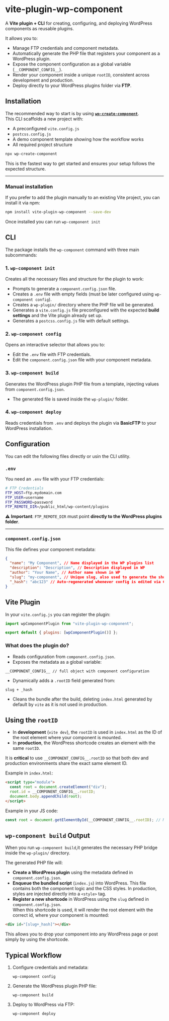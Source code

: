 # vite-plugin-wp-component

A **Vite plugin + CLI** for creating, configuring, and deploying WordPress components as reusable plugins.

It allows you to:

- Manage FTP credentials and component metadata.
- Automatically generate the PHP file that registers your component as a WordPress plugin.
- Expose the component configuration as a global variable (`__COMPONENT_CONFIG__`).
- Render your component inside a unique `rootID`, consistent across development and production.
- Deploy directly to your WordPress plugins folder via **FTP**.

## Installation

The recommended way to start is by using **[`wp-create-component`](https://www.npmjs.com/package/wp-create-component)**.  
This CLI scaffolds a new project with:

- A preconfigured `vite.config.js`
- `postcss.config.js`
- A demo component template showing how the workflow works
- All required project structure

```bash
npx wp-create-component
```

This is the fastest way to get started and ensures your setup follows the expected structure.

---

### Manual installation

If you prefer to add the plugin manually to an existing Vite project, you can install it via npm:

```bash
npm install vite-plugin-wp-component --save-dev
```

Once installed you can run `wp-component init`

## CLI

The package installs the `wp-component` command with three main subcommands:

### 1\. `wp-component init`

Creates all the necessary files and structure for the plugin to work:

- Prompts to generate a `component.config.json` file.
- Creates a `.env` file with empty fields (must be later configured using `wp-component config`).
- Creates a `wp-plugin/` directory where the PHP file will be generated.
- Generates a `vite.config.js` file preconfigured with the expected **build settings** and the Vite plugin already set up.
- Generates a `postcss.config.js` file with default settings.

### 2\. `wp-component config`

Opens an interactive selector that allows you to:

- Edit the `.env` file with FTP credentials.
- Edit the `component.config.json` file with your component metadata.

### 3\. `wp-component build`

Generates the WordPress plugin PHP file from a template, injecting values from `component.config.json`.

- The generated file is saved inside the `wp-plugin/` folder.

### 4\. `wp-component deploy`

Reads credentials from `.env` and deploys the plugin via **BasicFTP** to your WordPress installation.

## Configuration

You can edit the following files directly or usin the CLI utility.

### `.env`

You need an `.env` file with your FTP credentials:

```bash
# FTP Credentials
FTP_HOST=ftp.mydomain.com
FTP_USER=username
FTP_PASSWORD=password
FTP_REMOTE_DIR=/public_html/wp-content/plugins
```

⚠️ **Important**:
`FTP_REMOTE_DIR` must point **directly to the WordPress plugins folder**.

---

### `component.config.json`

This file defines your component metadata:

```json
{
  "name": "My Component", // Name displayed in the WP plugins list
  "description": "Description", // Description displayed in WP
  "author": "Your Name", // Author name shown in WP
  "slug": "my-component", // Unique slug, also used to generate the shortcode [my-component]
  "_hash": "abc123" // Auto-regenerated whenever config is edited via CLI, used to generate the rootID.
}
```

## Vite Plugin

In your `vite.config.js` you can register the plugin:

```js
import wpComponentPlugin from "vite-plugin-wp-component";

export default { plugins: [wpComponentPlugin()] };
```

### What does the plugin do?

- Reads configuration from `component.config.json`.
- Exposes the metadata as a global variable:

`__COMPONENT_CONFIG__ // full object with component configuration`

- Dynamically adds a `.rootID` field generated from:

`slug + _hash`

- Cleans the bundle after the build, deleting `index.html` generated by default by `vite` as it is not used in production.

## Using the `rootID`

- In **development** (`vite dev`), the `rootID` is used in `index.html` as the ID of the root element where your component is mounted.
- In **production**, the WordPress shortcode creates an element with the same `rootID`.

It is **critical** to use `__COMPONENT_CONFIG__.rootID` so that both dev and production environments share the exact same element ID.

Example in `index.html`:

```html
<script type="module">
  const root = document.createElement("div");
  root.id = __COMPONENT_CONFIG__.rootID;
  document.body.appendChild(root);
</script>
```

Example in your JS code:

```js
const root = document.getElementById(__COMPONENT_CONFIG__.rootID); // Mount your app/framework here
```

## `wp-component build` Output

When you run `wp-component build`,it generates the necessary PHP bridge inside the `wp-plugin/` directory.

The generated PHP file will:

- **Create a WordPress plugin** using the metadata defined in `component.config.json`.
- **Enqueue the bundled script** (`index.js`) into WordPress. This file contains both the component logic and the CSS styles. In production, styles are injected directly into a `<style>` tag.
- **Register a new shortcode** in WordPress using the `slug` defined in `component.config.json`.  
  When this shortcode is used, it will render the root element with the correct id, where your component is mounted:

```html
<div id="[slug+_hash]"></div>
```

This allows you to drop your component into any WordPress page or post simply by using the shortcode.

## Typical Workflow

1.  Configure credentials and metadata:

    ```
    wp-component config
    ```

2.  Generate the WordPress plugin PHP file:

    ```
    wp-component build
    ```

3.  Deploy to WordPress via FTP:

    ```
    wp-component deploy
    ```
